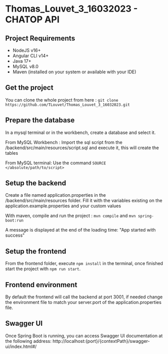 # Thomas_Louvet_3_16032023 - CHATOP API 

## Project Requirements

- NodeJS v16+
- Angular CLI v14+
- Java 17+
- MySQL v8.0
- Maven (installed on your system or available with your IDE)

## Get the project

You can clone the whole project from here : `git clone https://github.com/TLouvet/Thomas_Louvet_3_16032023.git`

## Prepare the database

In a mysql terminal or in the workbench, create a database and select it.

From MySQL Workbench : 
Import the sql script from the /backend/src/main/resources/script.sql and execute it, this will create the tables

From MySQL terminal: 
Use the command `SOURCE </absolute/path/to/script>`

## Setup the backend

Create a file named application.properties in the /backend/src/main/resources folder.
Fill it with the variables existing on the application.example.properties and your custom values

With maven, compile and run the project : `mvn compile` and `mvn spring-boot:run`

A message is displayed at the end of the loading time: "App started with success"

## Setup the frontend

From the frontend folder, execute `npm install` in the terminal, once finished start the project with `npm run start`. 

## Frontend environment

By default the frontend will call the backend at port 3001, if needed change the environment file to match your server.port of the application.properties file.

## Swagger UI

Once Spring Boot is running, you can access Swagger UI documentation at the following address: http://localhost:{port}/{contextPath}/swagger-ui/index.html#/
